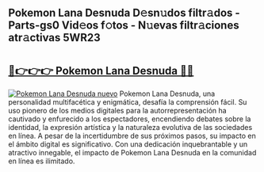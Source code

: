 ## Pokemon Lana Desnuda D𝚎sn𝚞dos filtr𝚊dos - Parts-gs0 Vid𝚎os f𝚘tos - N𝚞evas filtr𝚊ciones atr𝚊ctivas 5WR23

# <h2><a href="http://mbcu0d.tromn.icu/?c=Pokemon+Lana+Desnuda">🔗👉👉👉 Pokemon Lana Desnuda 🔗🔗</a></h2>

[![Pokemon Lana Desnuda nuevo](https://i.imgur.com/pEAQMta.gif)](http://mbcu0d.tromn.icu/?c=Pokemon+Lana+Desnuda)
Pokemon Lana Desnuda, una personalidad multifacética y enigmática, desafía la comprensión fácil. Su uso pionero de los medios digitales para la autorrepresentación ha cautivado y enfurecido a los espectadores, encendiendo debates sobre la identidad, la expresión artística y la naturaleza evolutiva de las sociedades en línea. A pesar de la incertidumbre de sus próximos pasos, su impacto en el ámbito digital es significativo. Con una dedicación inquebrantable y un atractivo innegable, el impacto de Pokemon Lana Desnuda en la comunidad en línea es ilimitado.
